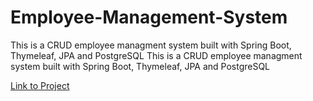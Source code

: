 # Employee-Management-System
This is a CRUD employee managment system built with Spring Boot, Thymeleaf, JPA and PostgreSQL
This is a CRUD employee managment system built with Spring Boot, Thymeleaf, JPA and PostgreSQL

[Link to Project](https://ems-springboot-crud.herokuapp.com/)
